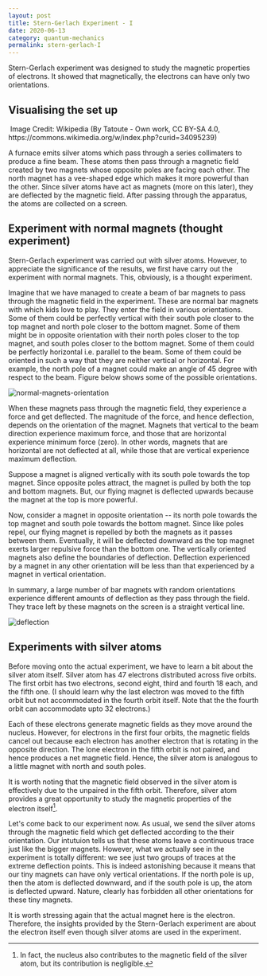 ```yaml
---
layout: post
title: Stern-Gerlach Experiment - I
date: 2020-06-13
category: quantum-mechanics
permalink: stern-gerlach-I
---
```


Stern-Gerlach experiment was designed to study the magnetic properties of
electrons. It showed that magnetically, the electrons can have only two
orientations.

## Visualising the set up

<img src="/assets/Stern-Gerlach_experiment_svg.svg" alt="">
Image Credit: Wikipedia (By Tatoute - Own work, CC BY-SA 4.0, https://commons.wikimedia.org/w/index.php?curid=34095239)

A furnace emits silver atoms which pass through a series collimaters to produce
a fine beam. These atoms then pass through a magnetic field created by two
magnets whose opposite poles are facing each other. The north magnet has a
vee-shaped edge which makes it more powerful than the other. Since silver atoms
have act as magnets (more on this later), they are deflected by the magnetic field.
After passing through the apparatus, the atoms are collected on a screen.

## Experiment with normal magnets (thought experiment)

Stern-Gerlach experiment was carried out with silver atoms. However, to
appreciate the significance of the results, we first have carry out the
experiment with normal magnets. This, obviously, is a thought experiment.

Imagine that we have managed to create a beam of bar magnets to pass
through the magnetic field in the experiment. These are normal bar
magnets with which kids love to play. They enter the field in
various orientations. Some of them could be perfectly vertical with
their south pole closer to the top magnet and north pole closer to the
bottom magnet. Some of them might be in opposite orientation with their
north poles closer to the top magnet, and south poles closer to the 
bottom magnet. Some of them could be perfectly horizontal i.e. parallel
to the beam. Some of them could be oriented in such a way that they are
neither vertical or horizontal. For example, the north pole of a 
magnet could make an angle of 45 degree with respect to the beam. Figure
below shows some of the possible orientations.

![normal-magnets-orientation](\assets\apple-touch-icon-precomposed.png)


When these magnets pass through the magnetic field, they experience a force
and get deflected. The magnitude of the force, and hence deflection, depends
on the orientation of the magnet. Magnets that vertical to the beam direction
experience maximum force, and those that are horizontal experience minimum
force (zero). In other words, magnets that are horizontal are not deflected
at all, while those that are vertical experience maximum deflection.

Suppose a magnet is aligned vertically with its south pole towards the
top magnet. Since opposite poles attract, the magnet is pulled by both the top
and bottom magnets. But, our flying magnet is deflected upwards because
the magnet at the top is more powerful. 

Now, consider a magnet in opposite orientation -- its north pole towards the top
magnet and south pole towards the bottom magnet. Since like poles repel, our
flying magnet is repelled by both the magnets as it passes between them.
Eventually, it will be deflected downward as the top magnet exerts larger
repulsive force than the bottom one. The vertically oriented magnets
also define the boundaries of deflection. Deflection experienced by a magnet
in any other orientation will be less than that experienced by a magnet in
vertical orientation.

In summary, a large number of bar magnets with random orientations experience
different amounts of deflection as they pass through the field. They trace
left by these magnets on the screen is a straight vertical line.

![deflection](\assets\apple-touch-icon-precomposed.png)

## Experiments with silver atoms

Before moving onto the actual experiment, we have to learn a bit about the
silver atom itself. Silver atom has 47 electrons distributed across five
orbits. The first orbit has two electrons, second eight, third and fourth 18
each, and the fifth one. (I should learn why the last electron was moved to
the fifth orbit but not accommodated in the fourth orbit itself. Note that the
the fourth orbit can accommodate upto 32 electrons.)

Each of these electrons generate magnetic fields as they move around the nucleus.
However, for electrons in the first four orbits, the magnetic fields cancel out
because each electron has another electron that is rotating in the opposite 
direction. The lone electron in the fifth orbit is not paired, and hence produces
a net magnetic field. Hence, the silver atom is analogous to a little magnet
with north and south poles.

It is worth noting that the magnetic field observed in the silver atom is effectively
due to the unpaired in the fifth orbit. Therefore, silver atom provides a great 
opportunity to study the magnetic properties of the electron itself[^1].

Let's come back to our experiment now. As usual, we send the silver atoms
through the magnetic field which get deflected according to the their
orientation.  Our intutuion tells us that these atoms leave a continuous trace
just like the bigger magnets. However, what we actually see in the experiment
is totally different: we see just two groups of traces at the extreme
deflection points. This is indeed astonishing because it means that our tiny
magnets can have only vertical orientations.  If the north pole is up, then the
atom is deflected downward, and if the south pole is up, the atom is deflected
upward. Nature, clearly has forbidden all other orientations for these tiny
magnets.

It is worth stressing again that the actual magnet here is the electron. Therefore,
the insights provided by the Stern-Gerlach experiment are about the electron
itself even though silver atoms are used in the experiment.

[^1]: In fact, the nucleus also contributes to the magnetic field of the silver atom, but its contribution is negligible.
